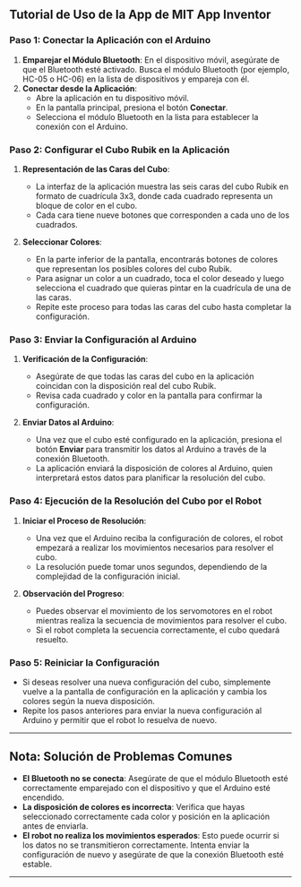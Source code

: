 ## Tutorial de Uso de la App de MIT App Inventor

### Paso 1: Conectar la Aplicación con el Arduino

1. **Emparejar el Módulo Bluetooth**: En el dispositivo móvil, asegúrate de que el Bluetooth esté activado. Busca el módulo Bluetooth (por ejemplo, HC-05 o HC-06) en la lista de dispositivos y empareja con él.
2. **Conectar desde la Aplicación**:
   - Abre la aplicación en tu dispositivo móvil.
   - En la pantalla principal, presiona el botón **Conectar**.
   - Selecciona el módulo Bluetooth en la lista para establecer la conexión con el Arduino.

### Paso 2: Configurar el Cubo Rubik en la Aplicación

1. **Representación de las Caras del Cubo**:
   - La interfaz de la aplicación muestra las seis caras del cubo Rubik en formato de cuadrícula 3x3, donde cada cuadrado representa un bloque de color en el cubo.
   - Cada cara tiene nueve botones que corresponden a cada uno de los cuadrados.

2. **Seleccionar Colores**:
   - En la parte inferior de la pantalla, encontrarás botones de colores que representan los posibles colores del cubo Rubik.
   - Para asignar un color a un cuadrado, toca el color deseado y luego selecciona el cuadrado que quieras pintar en la cuadrícula de una de las caras.
   - Repite este proceso para todas las caras del cubo hasta completar la configuración.

### Paso 3: Enviar la Configuración al Arduino

1. **Verificación de la Configuración**:
   - Asegúrate de que todas las caras del cubo en la aplicación coincidan con la disposición real del cubo Rubik.
   - Revisa cada cuadrado y color en la pantalla para confirmar la configuración.

2. **Enviar Datos al Arduino**:
   - Una vez que el cubo esté configurado en la aplicación, presiona el botón **Enviar** para transmitir los datos al Arduino a través de la conexión Bluetooth.
   - La aplicación enviará la disposición de colores al Arduino, quien interpretará estos datos para planificar la resolución del cubo.

### Paso 4: Ejecución de la Resolución del Cubo por el Robot

1. **Iniciar el Proceso de Resolución**:
   - Una vez que el Arduino reciba la configuración de colores, el robot empezará a realizar los movimientos necesarios para resolver el cubo.
   - La resolución puede tomar unos segundos, dependiendo de la complejidad de la configuración inicial.

2. **Observación del Progreso**:
   - Puedes observar el movimiento de los servomotores en el robot mientras realiza la secuencia de movimientos para resolver el cubo.
   - Si el robot completa la secuencia correctamente, el cubo quedará resuelto.

### Paso 5: Reiniciar la Configuración

- Si deseas resolver una nueva configuración del cubo, simplemente vuelve a la pantalla de configuración en la aplicación y cambia los colores según la nueva disposición.
- Repite los pasos anteriores para enviar la nueva configuración al Arduino y permitir que el robot lo resuelva de nuevo.

---

## Nota: Solución de Problemas Comunes

- **El Bluetooth no se conecta**: Asegúrate de que el módulo Bluetooth esté correctamente emparejado con el dispositivo y que el Arduino esté encendido.
- **La disposición de colores es incorrecta**: Verifica que hayas seleccionado correctamente cada color y posición en la aplicación antes de enviarla.
- **El robot no realiza los movimientos esperados**: Esto puede ocurrir si los datos no se transmitieron correctamente. Intenta enviar la configuración de nuevo y asegúrate de que la conexión Bluetooth esté estable.

---

